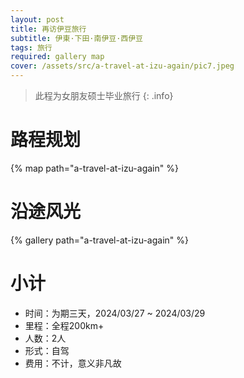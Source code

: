 ```yaml
---
layout: post
title: 再访伊豆旅行
subtitle: 伊東·下田·南伊豆·西伊豆
tags: 旅行
required: gallery map
cover: /assets/src/a-travel-at-izu-again/pic7.jpeg
---
```


> 此程为女朋友硕士毕业旅行
{: .info}

# 路程规划

{% map path="a-travel-at-izu-again" %}

# 沿途风光

{% gallery path="a-travel-at-izu-again" %}

# 小计

- 时间：为期三天，2024/03/27 ~ 2024/03/29
- 里程：全程200km+
- 人数：2人
- 形式：自驾
- 费用：不计，意义非凡故
